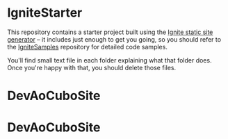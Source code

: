 # IgniteStarter

This repository contains a starter project built using the [Ignite static site generator](https://github.com/twostraws/Ignite) – it includes just enough to get you going, so you should refer to the [IgniteSamples](https://github.com/twostraws/IgniteSamples) repository for detailed code samples.

You'll find small text file in each folder explaining what that folder does. Once you're happy with that, you should delete those files.
# DevAoCuboSite
# DevAoCuboSite

